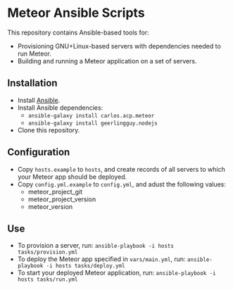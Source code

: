 # Meteor Ansible Scripts
This repository contains Ansible-based tools for:

* Provisioning GNU+Linux-based servers with dependencies needed to run Meteor.
* Building and running a Meteor application on a set of servers.

## Installation
* Install [Ansible](http://docs.ansible.com/ansible/intro_installation.html).
* Install Ansible dependencies:
  * `ansible-galaxy install carlos.acp.meteor`
  * `ansible-galaxy install geerlingguy.nodejs`
* Clone this repository.

## Configuration
* Copy `hosts.example` to `hosts`, and create records of all servers to which your Meteor app should be deployed.
* Copy `config.yml.example` to `config.yml`, and adust the following values:
  * meteor_project_git
  * meteor_project_version
  * meteor_version

## Use
* To provision a server, run: `ansible-playbook -i hosts tasks/provision.yml`
* To deploy the Meteor app specified in `vars/main.yml`, run: `ansible-playbook -i hosts tasks/deploy.yml`
* To start your deployed Meteor application, run: `ansible-playbook -i hosts tasks/run.yml`

